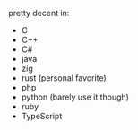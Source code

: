 pretty decent in:
- C
- C++
- C#
- java
- zig
- rust (personal favorite)
- php
- python (barely use it though)
- ruby
- TypeScript 
